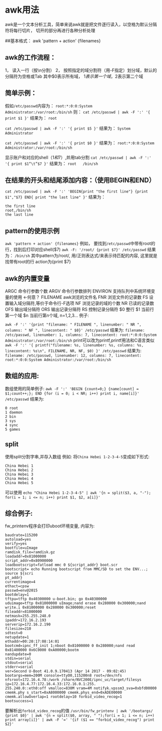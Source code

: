 # awk用法
awk是一个文本分析工具，简单来说awk就是把文件逐行读入，以空格为默认分隔符将每行切片， 切开的部分再进行各种分析处理

##基本格式：
awk 'pattern + action' {filenames}

## awk的工作流程：
1， 读入一行（按\n分割）
2， 按照指定的域分割符（用-F指定）划分域，默认的分隔符为空格或Tab
    其中$0表示所有域， $1表示第一个域，$2表示第二个域

## 简单示例：
假如`/etc/passwd`内容为：
`root:*:0:0:System Administrator:/var/root:/bin/sh`
则：
`cat /etc/passwd | awk -F ':' '{ print $1 }'`
结果为：
`root`

`cat /etc/passwd | awk -F ':' '{ print $5 }'`
结果为：
`System Administrator`

`cat /etc/passwd | awk -F ':' '{ print $0 }'`
结果为：
`root:*:0:0:System Administrator:/var/root:/bin/sh`

显示账户和对应的shell（$1和$7）,并用tab分割
`cat /etc/passwd | awk -F ':' '{ print $1“\t”$7 }'`
结果为：
`root	/bin/sh`

## 在结果的开头和结尾添加内容：（使用BEGIN和END）
`cat /etc/passwd | awk -F ':' 'BEGIN{print "the first line"} {print $1","$7} END{ print "the last line" }'`
结果为：
```
the first line
root,/bin/sh
the last line
```

## pattern的使用示例
`awk 'pattern + action' {filenames}`
例如， 要找到`/etc/passwd`中带有root的行，找到后打印对应shell($7)
`awk -F: '/root/ {print $7}' /etc/passwd`
结果为：
`/bin/sh`
其中pattern为/root/, 用/正则表达式/来表示待匹配的内容, 这里就是找带有root的行
action为{print $7}

## awk的内置变量
ARGC 命令行参数个数
ARGV 命令行参数排列
ENVIRON 支持队列中系统环境变量的使用 <-何意？
FILENAME awk浏览的文件名
FNR 浏览文件的记录数
FS 设置输入域分隔符,等价于命令行-F选项
NF 浏览记录的域的个数
NR 已读的记录数
OFS 输出域分隔符
ORS 输出记录分隔符
RS 控制记录分隔符
$0 整行
$1 当前行第一个域
$n 当前行第n个域, n=1,2,3...
例子:

`awk -F ':' '{print "filename: " FILENAME ", linenumber: " NR ", columns: " NF ", linecontent: " $0}' /etc/passwd`
结果为:
`filename: /etc/passwd, linenumber: 1, columns: 7, linecontent: root:*:0:0:System Administrator:/var/root:/bin/sh`
print可以改为printf,printf用法和C语言类似
`awk -F ':' '{ printf("filename: %s, linenumber: %s, columns: %s, linecontent: %s\n", FILENAME, NR, NF, $0) }' /etc/passwd`
结果为:
`filename: /etc/passwd, linenumber: 12, columns: 7, linecontent: root:*:0:0:System Administrator:/var/root:/bin/sh`

## 数组的应用:
数组使用的简单例子:
`awk -F ':' 'BEGIN {count=0;} {name[count] = $1;count++;}; END {for (i = 0; i < NR; i++) print i, name[i]}' /etc/passwd`
结果为:
```
0 root
1 daemon
2 bin
3 sys
4 sync
5 games
```

## split
使用split分割字串,并存入数组
例如:
将`China Hebei 1-2-3-4-5`变成如下形式:
```
China Hebei 1
China Hebei 2
China Hebei 3
China Hebei 4
China Hebei 5
```
可以使用
`echo "China Hebei 1-2-3-4-5" | awk '{n = split($3, a, "-"); for(i = 1; i <= n; i++) print $1, $2, a[i]}'`



## 综合例子:
fw_printenv程序会打印uboot环境变量, 内容为:
```
baudrate=115200                                                                 
autoload=yes                                                                    
verify=yes                                                                      
bootfile=uImage                                                                 
ramdisk_file=ramdisk.gz                                                         
loadaddr=0x81000000                                                             
script_addr=0x80900000                                                          
loadbootscript=fatload mmc 0 ${script_addr} boot.scr                            
bootscript= echo Running bootscript from MMC/SD to set the ENV...; source ${scri
pt_addr}                                                                        
currentimage=4                                                                  
ethact=cpsw                                                                     
passwd=env@2015                                                                 
bootdelay=1                                                                     
tftpu=tftp 0x40300000 u-boot.bin; go 0x40300000                                 
uduimage=tftp 0x81000000 uImage;nand erase 0x280000 0x300000;nand write.i 0x81000000 0x280000 0x300000;reset                                                    
fileaddr=81000000                                                               
netmask=255.255.248.0                                                           
ipaddr=172.16.2.193                                                             
serverip=172.16.2.190                                                           
filesize=210                                                                    
sdtest=0                                                                        
netupdate=1                                                                     
ethaddr=00:20:17:08:14:01                                                       
bootcmd=ipnc_ff_init 1;nboot 0x81000000 0 0x280000;nand read 0x81400000 0x6C0000 0xA00000;bootm                                                                 
nandupdate=0                                                                    
stdin=serial                                                                    
stdout=serial                                                                   
stderr=serial                                                                   
ver=Second U-Boot 41.0.9.170413 (Apr 14 2017 - 09:02:45)                        
bootargs=mem=200M console=ttyO0,115200n8 root=/dev/nfs nfsroot=172.16.4.78:/work /share/NVC200E/ipnc_uc/target/filesys ip=172.16.4.77:172.16.4.33:172.16.0.1:255.
255.240.0::eth0:off vmalloc=830M vram=4M notifyk.vpssm3_sva=0xbfd00000 cmemk.phy s_start=0xA8000000 cmemk.phys_end=0xADE00000 cmemk.allowOverlap=1 rootdelay=10 forbid_video_recog=1                                                             
bootsuccess=1 
```
要解析出`forbid_video_recog`的值
`/usr/bin/fw_printenv | awk '/bootargs/ {print $0}' | awk '{n = split($0, array, " ");for(i = 1; i <= n; i++) print array[i]}' | awk -F '=' '{if ($1 == "forbid_video_recog") print $2}'`








